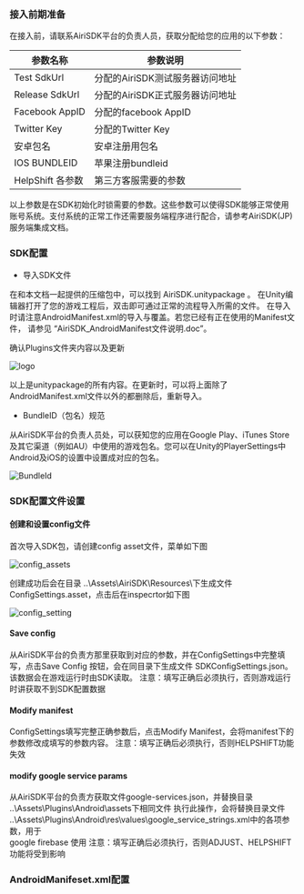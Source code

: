 ### 接入前期准备

在接入前，请联系AiriSDK平台的负责人员，获取分配给您的应用的以下参数：

| 参数名称 | 参数说明 |
| ------ | ------ | 
| Test SdkUrl | 分配的AiriSDK测试服务器访问地址 |
| Release SdkUrl | 分配的AiriSDK正式服务器访问地址 |
| Facebook AppID | 分配的facebook AppID |
| Twitter Key | 分配的Twitter Key |
| 安卓包名 | 安卓注册用包名 |
| IOS BUNDLEID | 苹果注册bundleid |
| HelpShift 各参数 | 第三方客服需要的参数 |

以上参数是在SDK初始化时锁需要的参数。这些参数可以使得SDK能够正常使用账号系统。支付系统的正常工作还需要服务端程序进行配合，请参考AiriSDK(JP)服务端集成文档。

### SDK配置

+ 导入SDK文件

在和本文档一起提供的压缩包中，可以找到 AiriSDK.unitypackage 。
在Unity编辑器打开了您的游戏工程后，双击即可通过正常的流程导入所需的文件。
在导入时请注意AndroidManifest.xml的导入与覆盖。若您已经有正在使用的Manifest文件，
请参见 “AiriSDK_AndroidManifest文件说明.doc”。

确认Plugins文件夹内容以及更新

![logo](https://github.com/Yostardev/yostarsdk/blob/master/docs/_media/plugin.png)

以上是unitypackage的所有内容。在更新时，可以将上面除了AndroidManifest.xml文件以外的都删除后，重新导入。

+ BundleID（包名）规范

从AiriSDK平台的负责人员处，可以获知您的应用在Google Play、iTunes Store及其它渠道（例如AU）中使用的游戏包名。您可以在Unity的PlayerSettings中Android及iOS的设置中设置成对应的包名。

![BundleId](https://github.com/Yostardev/yostarsdk/blob/master/docs/_media/bundleid_unity.png)

### SDK配置文件设置
#### 创建和设置config文件

首次导入SDK包，请创建config asset文件，菜单如下图

![config_assets](https://github.com/Yostardev/yostarsdk/blob/master/docs/_media/config_assets.png)

创建成功后会在目录
..\Assets\AiriSDK\Resources\下生成文件ConfigSettings.asset，点击后在inspecrtor如下图

![config_setting](https://github.com/Yostardev/yostarsdk/blob/master/docs/_media/config_setting.png)

#### Save config

从AiriSDK平台的负责方那里获取到对应的参数，并在ConfigSettings中完整填写，点击Save Config 按钮，会在同目录下生成文件 SDKConfigSettings.json。该数据会在游戏运行时由SDK读取。
注意：填写正确后必须执行，否则游戏运行时讲获取不到SDK配置数据

#### Modify manifest

ConfigSettings填写完整正确参数后，点击Modify Manifest，会将manifest下的参数修改成填写的参数内容。
注意：填写正确后必须执行，否则HELPSHIFT功能失效

#### modify google service params

从AiriSDK平台的负责方获取文件google-services.json，并替换目录
..\Assets\Plugins\Android\assets下相同文件
执行此操作，会将替换目录文件
..\Assets\Plugins\Android\res\values\google_service_strings.xml中的各项参数，用于	 
google firebase 使用
注意：填写正确后必须执行，否则ADJUST、HELPSHIFT功能将受到影响

### AndroidManifeset.xml配置

####

